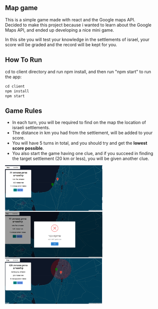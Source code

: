 ## Map game

This is a simple game made with react and the Google maps API. \
Decided to make this project because i wanted to learn about the Google Maps API, and ended up developing a nice mini game.

In this site you will test your knowledge in the settlements of israel, your score will be graded and the record will be kept for you.

## How To Run

cd to client directory and run npm install, and then run "npm start" to run the app:

```
cd client
npm install
npm start
```

## Game Rules

- In each turn, you will be required to find on the map the location of israeli settlements.
- The distance in km you had from the settlement, will be added to your score.
- You will have 5 turns in total, and you should try and get the **lowest score possible**.
- You also start the game having one clue, and if you succeed in finding the target settlement (20 km or less), you will be given another clue.

<img src="./main.png" height="150px" /> \
<img src="./second.png" height="150px" /> \
<img src="./third.png" height="150px" />
